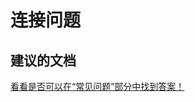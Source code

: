 <properties
    pageTitle="connectivity issues"
    description="连接问题"
    service="microsoft.eventhub"
    resource="namespaces"
    authors="jtaubensee"
    displayOrder=""
    selfHelpType="generic"
    supportTopicIds="32421022"
    resourceTags=""
    productPesIds="16125"
    cloudEnvironments="public,BlackForest,Fairfax"
/>


# <a name="connectivity-issues"></a>连接问题

## <a name="recommended-documents"></a>**建议的文档**
[看看是否可以在“常见问题”部分中找到答案！](https://azure.microsoft.com/en-us/documentation/articles/event-hubs-availability-and-support-faq/)



<!--HONumber=Nov16_HO5-->


